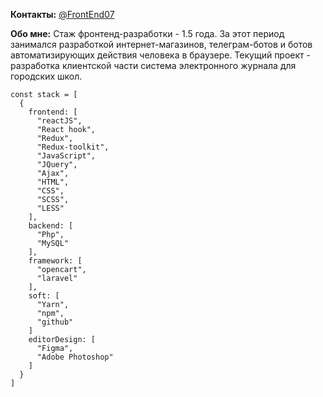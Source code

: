 **Контакты:** [@FrontEnd07](https://t.me/FrontEnd07)

**Обо мне:**  Стаж фронтенд-разработки - 1.5 года. За этот период занимался разработкой интернет-магазинов, телеграм-ботов и ботов автоматизирующих действия человека в браузере. Текущий проект - разработка клиентской части система электронного журнала для городских школ.




```
const stack = [
  {
    frontend: [
      "reactJS", 
      "React hook", 
      "Redux", 
      "Redux-toolkit", 
      "JavaScript", 
      "JQuery", 
      "Ajax", 
      "HTML", 
      "CSS",
      "SCSS",
      "LESS"
    ],
    backend: [
      "Php",
      "MySQL"
    ],
    framework: [
      "opencart",
      "laravel"
    ],
    soft: [
      "Yarn",
      "npm",
      "github"
    ]
    editorDesign: [
      "Figma",
      "Adobe Photoshop"
    ]
  }
]
```

